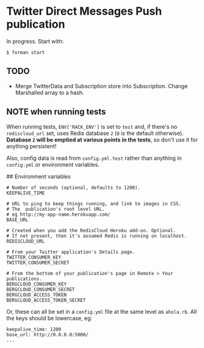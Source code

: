 # Twitter Direct Messages Push publication

In progress. Start with:

	$ forman start

## TODO

* Merge TwitterData and Subscription store into Subscription. Change Marshalled
  array to a hash.


## NOTE when running tests

When running tests, `ENV['RACK_ENV']` is set to `test` and, if there's no `rediscloud_url` set, uses Redis database `2` (`0` is the default otherwise).  **Database `2` will be emptied at various points in the tests**, so don't use it for anything persistent!

Also, config data is read from `config.yml.test` rather than anything in
`config.yml` or environment variables.


## Environment variables

    # Number of seconds (optional, defaults to 1200).
    KEEPALIVE_TIME 

    # URL to ping to keep things running, and link to images in CSS.
    # The  publication's root level URL.
    # eg http://my-app-name.herokuapp.com/
    BASE_URL

    # Created when you add the RedisCloud Heroku add-on. Optional.
    # If not present, then it's assumed Redis is running on localhost.
    REDISCLOUD_URL

    # From your Twitter application's Details page.
    TWITTER_CONSUMER_KEY
    TWITTER_CONSUMER_SECRET

    # From the bottom of your publication's page in Remote > Your publications.
    BERGCLOUD_CONSUMER_KEY
    BERGCLOUD_CONSUMER_SECRET
    BERGCLOUD_ACCESS_TOKEN
    BERGCLOUD_ACCESS_TOKEN_SECRET

Or, these can all be set in a `config.yml` file at the same level as
`ahola.rb`. All the keys should be lowercase, eg:

	keepalive_time: 1200
	base_url: http://0.0.0.0:5000/
	...


